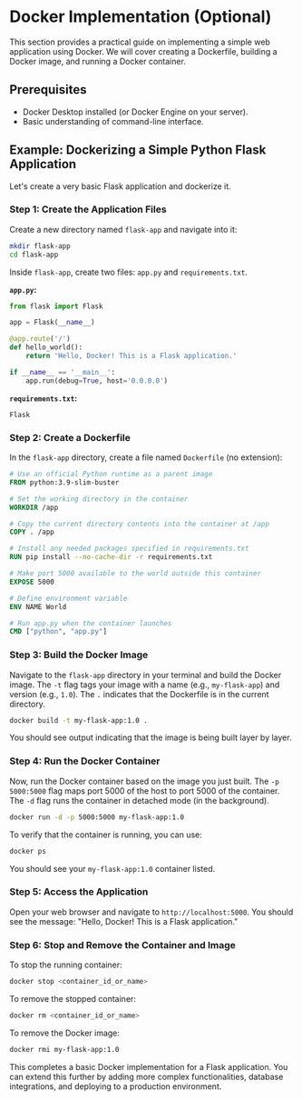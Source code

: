 # Docker Implementation (Optional)

This section provides a practical guide on implementing a simple web application using Docker. We will cover creating a Dockerfile, building a Docker image, and running a Docker container.

## Prerequisites

*   Docker Desktop installed (or Docker Engine on your server).
*   Basic understanding of command-line interface.

## Example: Dockerizing a Simple Python Flask Application

Let's create a very basic Flask application and dockerize it.

### Step 1: Create the Application Files

Create a new directory named `flask-app` and navigate into it:

```bash
mkdir flask-app
cd flask-app
```

Inside `flask-app`, create two files: `app.py` and `requirements.txt`.

**`app.py`:**

```python
from flask import Flask

app = Flask(__name__)

@app.route('/')
def hello_world():
    return 'Hello, Docker! This is a Flask application.'

if __name__ == '__main__':
    app.run(debug=True, host='0.0.0.0')
```

**`requirements.txt`:**

```
Flask
```

### Step 2: Create a Dockerfile

In the `flask-app` directory, create a file named `Dockerfile` (no extension):

```dockerfile
# Use an official Python runtime as a parent image
FROM python:3.9-slim-buster

# Set the working directory in the container
WORKDIR /app

# Copy the current directory contents into the container at /app
COPY . /app

# Install any needed packages specified in requirements.txt
RUN pip install --no-cache-dir -r requirements.txt

# Make port 5000 available to the world outside this container
EXPOSE 5000

# Define environment variable
ENV NAME World

# Run app.py when the container launches
CMD ["python", "app.py"]
```

### Step 3: Build the Docker Image

Navigate to the `flask-app` directory in your terminal and build the Docker image. The `-t` flag tags your image with a name (e.g., `my-flask-app`) and version (e.g., `1.0`). The `.` indicates that the Dockerfile is in the current directory.

```bash
docker build -t my-flask-app:1.0 .
```

You should see output indicating that the image is being built layer by layer.

### Step 4: Run the Docker Container

Now, run the Docker container based on the image you just built. The `-p 5000:5000` flag maps port 5000 of the host to port 5000 of the container. The `-d` flag runs the container in detached mode (in the background).

```bash
docker run -d -p 5000:5000 my-flask-app:1.0
```

To verify that the container is running, you can use:

```bash
docker ps
```

You should see your `my-flask-app:1.0` container listed.

### Step 5: Access the Application

Open your web browser and navigate to `http://localhost:5000`. You should see the message: "Hello, Docker! This is a Flask application."

### Step 6: Stop and Remove the Container and Image

To stop the running container:

```bash
docker stop <container_id_or_name>
```

To remove the stopped container:

```bash
docker rm <container_id_or_name>
```

To remove the Docker image:

```bash
docker rmi my-flask-app:1.0
```

This completes a basic Docker implementation for a Flask application. You can extend this further by adding more complex functionalities, database integrations, and deploying to a production environment.
